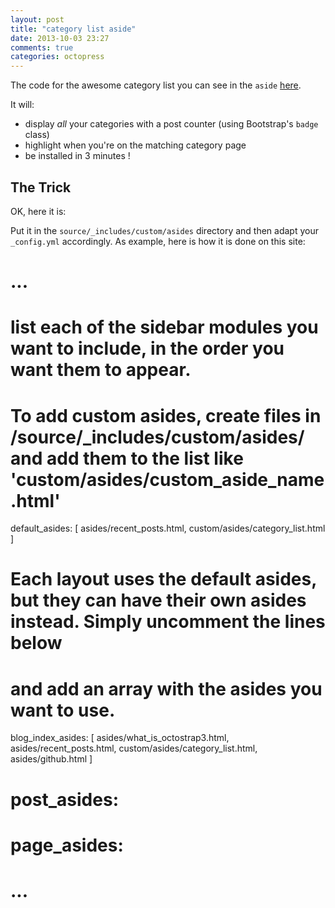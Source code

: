 ```yaml
---
layout: post
title: "category list aside"
date: 2013-10-03 23:27
comments: true
categories: octopress
---
```


The code for the awesome category list you can see in the `aside`
<a href="#" id="category-list-pointer">here</a>.

<script>
jQuery(document).ready(function ($) {
    $('#category-list-pointer').click(function (event) {
        event.preventDefault(); // don't follow href
        // XXX: ugly, should have an id.
        var $target = $('h3.panel-title:contains(Categories)').closest('.panel');
        $target.css({opacity: 0}).animate({opacity: 1}, 700);
    });
});
</script>

It will:

- display *all* your categories with a post counter (using Bootstrap's `badge`
  class)
- highlight when you're on the matching category page
- be installed in 3 minutes !

<!-- more -->

<h2>The Trick</h2>

OK, here it is:


Put it in the `source/_includes/custom/asides` directory and then adapt your
`_config.yml` accordingly. As example, here is how it is done on this site:

# ...
# list each of the sidebar modules you want to include, in the order you want them to appear.
# To add custom asides, create files in /source/_includes/custom/asides/ and add them to the list like 'custom/asides/custom_aside_name.html'
default_asides: [
    asides/recent_posts.html,
    custom/asides/category_list.html
]

# Each layout uses the default asides, but they can have their own asides instead. Simply uncomment the lines below
# and add an array with the asides you want to use.
blog_index_asides: [
    asides/what_is_octostrap3.html,
    asides/recent_posts.html,
    custom/asides/category_list.html,
    asides/github.html
]
# post_asides:
# page_asides:
# ...

